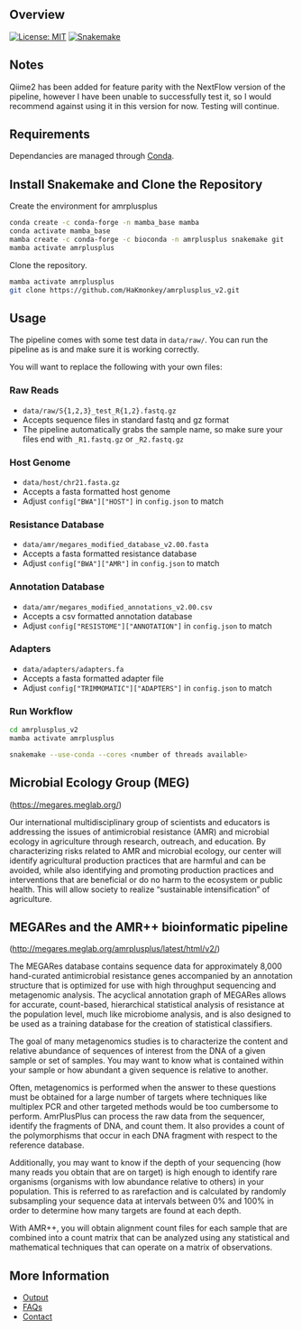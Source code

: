 Overview
--------
[![License: MIT](https://img.shields.io/badge/License-MIT-yellow.svg)](https://opensource.org/licenses/MIT)
[![Snakemake](https://img.shields.io/badge/snakemake-≥5.6.0-brightgreen.svg?style=flat)](https://snakemake.readthedocs.io)

## Notes

Qiime2 has been added for feature parity with the NextFlow version of the
pipeline, however I have been unable to successfully test it, so I would
recommend against using it in this version for now. Testing will continue.

## Requirements

Dependancies are managed through [Conda](https://docs.conda.io/projects/conda/en/latest/user-guide/install/index.html).

## Install Snakemake and Clone the Repository

Create the environment for amrplusplus

```bash
conda create -c conda-forge -n mamba_base mamba
conda activate mamba_base
mamba create -c conda-forge -c bioconda -n amrplusplus snakemake git
mamba activate amrplusplus
```

Clone the repository.

```bash
mamba activate amrplusplus
git clone https://github.com/HaKmonkey/amrplusplus_v2.git
```

## Usage

The pipeline comes with some test data in `data/raw/`. You can run the pipeline
as is and make sure it is working correctly.

You will want to replace the following with your own files:

### Raw Reads

- `data/raw/S{1,2,3}_test_R{1,2}.fastq.gz`
- Accepts sequence files in standard fastq and gz format
- The pipeline automatically grabs the sample name, so make sure your files end
with `_R1.fastq.gz` or `_R2.fastq.gz`

### Host Genome

- `data/host/chr21.fasta.gz`
- Accepts a fasta formatted host genome
- Adjust `config["BWA"]["HOST"]` in `config.json` to match

### Resistance Database

- `data/amr/megares_modified_database_v2.00.fasta`
- Accepts a fasta formatted resistance database
- Adjust `config["BWA"]["AMR"]` in `config.json` to match

### Annotation Database

- `data/amr/megares_modified_annotations_v2.00.csv`
- Accepts a csv formatted annotation database
- Adjust `config["RESISTOME"]["ANNOTATION"]` in `config.json` to match

### Adapters

- `data/adapters/adapters.fa`
- Accepts a fasta formatted adapter file
- Adjust `config["TRIMMOMATIC"]["ADAPTERS"]` in `config.json` to match

### Run Workflow

```bash
cd amrplusplus_v2
mamba activate amrplusplus

snakemake --use-conda --cores <number of threads available>
```

## Microbial Ecology Group (MEG)
(https://megares.meglab.org/)

Our international multidisciplinary group of scientists and educators is addressing the issues of antimicrobial resistance (AMR) and microbial ecology in agriculture through research, outreach, and education. By characterizing risks related to AMR and microbial ecology, our center will identify agricultural production practices that are harmful and can be avoided, while also identifying and promoting production practices and interventions that are beneficial or do no harm to the ecosystem or public health. This will allow society to realize “sustainable intensification” of agriculture.

## MEGARes and the AMR++ bioinformatic pipeline
(http://megares.meglab.org/amrplusplus/latest/html/v2/)

The MEGARes database contains sequence data for approximately 8,000 hand-curated antimicrobial resistance genes accompanied by an annotation structure that is optimized for use with high throughput sequencing and metagenomic analysis. The acyclical annotation graph of MEGARes allows for accurate, count-based, hierarchical statistical analysis of resistance at the population level, much like microbiome analysis, and is also designed to be used as a training database for the creation of statistical classifiers.

The goal of many metagenomics studies is to characterize the content and relative abundance of sequences of interest from the DNA of a given sample or set of samples. You may want to know what is contained within your sample or how abundant a given sequence is relative to another.

Often, metagenomics is performed when the answer to these questions must be obtained for a large number of targets where techniques like multiplex PCR and other targeted methods would be too cumbersome to perform. AmrPlusPlus can process the raw data from the sequencer, identify the fragments of DNA, and count them. It also provides a count of the polymorphisms that occur in each DNA fragment with respect to the reference database.

Additionally, you may want to know if the depth of your sequencing (how many reads you obtain that are on target) is high enough to identify rare organisms (organisms with low abundance relative to others) in your population. This is referred to as rarefaction and is calculated by randomly subsampling your sequence data at intervals between 0% and 100% in order to determine how many targets are found at each depth.

With AMR++, you will obtain alignment count files for each sample that are combined into a count matrix that can be analyzed using any statistical and mathematical techniques that can operate on a matrix of observations.

More Information
----------------

- [Output](docs/output.md)
- [FAQs](docs/FAQs.md)
- [Contact](docs/contact.md)

